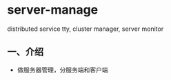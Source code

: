 # server-manage
distributed service tty, cluster manager, server  monitor

## 一、介绍
- 做服务器管理，分服务端和客户端
